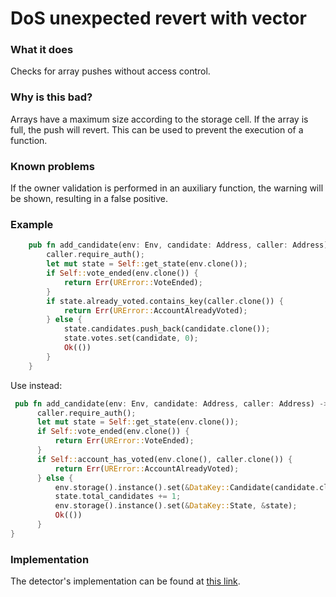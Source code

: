 # DoS unexpected revert with vector

### What it does

Checks for array pushes without access control.

### Why is this bad?

Arrays have a maximum size according to the storage cell. If the array is full, the push will revert. This can be used to prevent the execution of a function.

### Known problems

If the owner validation is performed in an auxiliary function, the warning will be shown, resulting in a false positive.

### Example

```rust
    pub fn add_candidate(env: Env, candidate: Address, caller: Address) -> Result<(), URError> {
        caller.require_auth();
        let mut state = Self::get_state(env.clone());
        if Self::vote_ended(env.clone()) {
            return Err(URError::VoteEnded);
        }
        if state.already_voted.contains_key(caller.clone()) {
            return Err(URError::AccountAlreadyVoted); 
        } else {
            state.candidates.push_back(candidate.clone());
            state.votes.set(candidate, 0);
            Ok(())
        }
    }

```

Use instead:

```rust
 pub fn add_candidate(env: Env, candidate: Address, caller: Address) -> Result<(), URError> {
      caller.require_auth();
      let mut state = Self::get_state(env.clone());
      if Self::vote_ended(env.clone()) {
          return Err(URError::VoteEnded);
      }
      if Self::account_has_voted(env.clone(), caller.clone()) {
          return Err(URError::AccountAlreadyVoted); 
      } else {
          env.storage().instance().set(&DataKey::Candidate(candidate.clone()), &Candidate{votes: 0});
          state.total_candidates += 1; 
          env.storage().instance().set(&DataKey::State, &state);
          Ok(())
      }
}
```

### Implementation

The detector's implementation can be found at [this link](https://github.com/CoinFabrik/scout-soroban/tree/main/detectors/dos-unexpected-revert-with-vector).
